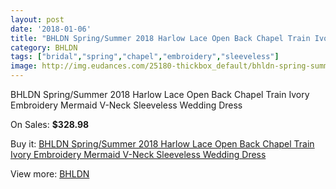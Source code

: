 ```yaml
---
layout: post
date: '2018-01-06'
title: "BHLDN Spring/Summer 2018 Harlow Lace Open Back Chapel Train Ivory Embroidery Mermaid V-Neck Sleeveless Wedding Dress"
category: BHLDN
tags: ["bridal","spring","chapel","embroidery","sleeveless"]
image: http://img.eudances.com/25180-thickbox_default/bhldn-spring-summer-2018-harlow-lace-open-back-chapel-train-ivory-embroidery-mermaid-v-neck-sleeveless-wedding-dress.jpg
---
```

BHLDN Spring/Summer 2018 Harlow Lace Open Back Chapel Train Ivory Embroidery Mermaid V-Neck Sleeveless Wedding Dress

On Sales: **$328.98**
<a href="https://www.eudances.com/en/bhldn/8339-bhldn-spring-summer-2018-harlow-lace-open-back-chapel-train-ivory-embroidery-mermaid-v-neck-sleeveless-wedding-dress.html"><amp-img layout="responsive" width="600" height="600" src="//img.eudances.com/25180-thickbox_default/bhldn-spring-summer-2018-harlow-lace-open-back-chapel-train-ivory-embroidery-mermaid-v-neck-sleeveless-wedding-dress.jpg" alt="BHLDN Spring/Summer 2018 Harlow Lace Open Back Chapel Train Ivory Embroidery Mermaid V-Neck Sleeveless Wedding Dress 0" /></a>
<a href="https://www.eudances.com/en/bhldn/8339-bhldn-spring-summer-2018-harlow-lace-open-back-chapel-train-ivory-embroidery-mermaid-v-neck-sleeveless-wedding-dress.html"><amp-img layout="responsive" width="600" height="600" src="//img.eudances.com/25186-thickbox_default/bhldn-spring-summer-2018-harlow-lace-open-back-chapel-train-ivory-embroidery-mermaid-v-neck-sleeveless-wedding-dress.jpg" alt="BHLDN Spring/Summer 2018 Harlow Lace Open Back Chapel Train Ivory Embroidery Mermaid V-Neck Sleeveless Wedding Dress 1" /></a>
<a href="https://www.eudances.com/en/bhldn/8339-bhldn-spring-summer-2018-harlow-lace-open-back-chapel-train-ivory-embroidery-mermaid-v-neck-sleeveless-wedding-dress.html"><amp-img layout="responsive" width="600" height="600" src="//img.eudances.com/25185-thickbox_default/bhldn-spring-summer-2018-harlow-lace-open-back-chapel-train-ivory-embroidery-mermaid-v-neck-sleeveless-wedding-dress.jpg" alt="BHLDN Spring/Summer 2018 Harlow Lace Open Back Chapel Train Ivory Embroidery Mermaid V-Neck Sleeveless Wedding Dress 2" /></a>
<a href="https://www.eudances.com/en/bhldn/8339-bhldn-spring-summer-2018-harlow-lace-open-back-chapel-train-ivory-embroidery-mermaid-v-neck-sleeveless-wedding-dress.html"><amp-img layout="responsive" width="600" height="600" src="//img.eudances.com/25184-thickbox_default/bhldn-spring-summer-2018-harlow-lace-open-back-chapel-train-ivory-embroidery-mermaid-v-neck-sleeveless-wedding-dress.jpg" alt="BHLDN Spring/Summer 2018 Harlow Lace Open Back Chapel Train Ivory Embroidery Mermaid V-Neck Sleeveless Wedding Dress 3" /></a>
<a href="https://www.eudances.com/en/bhldn/8339-bhldn-spring-summer-2018-harlow-lace-open-back-chapel-train-ivory-embroidery-mermaid-v-neck-sleeveless-wedding-dress.html"><amp-img layout="responsive" width="600" height="600" src="//img.eudances.com/25183-thickbox_default/bhldn-spring-summer-2018-harlow-lace-open-back-chapel-train-ivory-embroidery-mermaid-v-neck-sleeveless-wedding-dress.jpg" alt="BHLDN Spring/Summer 2018 Harlow Lace Open Back Chapel Train Ivory Embroidery Mermaid V-Neck Sleeveless Wedding Dress 4" /></a>
<a href="https://www.eudances.com/en/bhldn/8339-bhldn-spring-summer-2018-harlow-lace-open-back-chapel-train-ivory-embroidery-mermaid-v-neck-sleeveless-wedding-dress.html"><amp-img layout="responsive" width="600" height="600" src="//img.eudances.com/25182-thickbox_default/bhldn-spring-summer-2018-harlow-lace-open-back-chapel-train-ivory-embroidery-mermaid-v-neck-sleeveless-wedding-dress.jpg" alt="BHLDN Spring/Summer 2018 Harlow Lace Open Back Chapel Train Ivory Embroidery Mermaid V-Neck Sleeveless Wedding Dress 5" /></a>
<a href="https://www.eudances.com/en/bhldn/8339-bhldn-spring-summer-2018-harlow-lace-open-back-chapel-train-ivory-embroidery-mermaid-v-neck-sleeveless-wedding-dress.html"><amp-img layout="responsive" width="600" height="600" src="//img.eudances.com/25181-thickbox_default/bhldn-spring-summer-2018-harlow-lace-open-back-chapel-train-ivory-embroidery-mermaid-v-neck-sleeveless-wedding-dress.jpg" alt="BHLDN Spring/Summer 2018 Harlow Lace Open Back Chapel Train Ivory Embroidery Mermaid V-Neck Sleeveless Wedding Dress 6" /></a>

Buy it: [BHLDN Spring/Summer 2018 Harlow Lace Open Back Chapel Train Ivory Embroidery Mermaid V-Neck Sleeveless Wedding Dress](https://www.eudances.com/en/bhldn/8339-bhldn-spring-summer-2018-harlow-lace-open-back-chapel-train-ivory-embroidery-mermaid-v-neck-sleeveless-wedding-dress.html "BHLDN Spring/Summer 2018 Harlow Lace Open Back Chapel Train Ivory Embroidery Mermaid V-Neck Sleeveless Wedding Dress")

View more: [BHLDN](https://www.eudances.com/en/124-bhldn "BHLDN")
